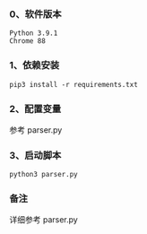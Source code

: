 ### 0、软件版本

```
Python 3.9.1
Chrome 88
```

### 1、依赖安装

```
pip3 install -r requirements.txt
```

### 2、配置变量

参考 parser.py

### 3、启动脚本

```
python3 parser.py
```

### 备注

详细参考 parser.py

